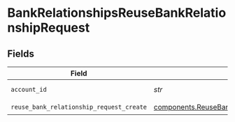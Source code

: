 # BankRelationshipsReuseBankRelationshipRequest


## Fields

| Field                                                                                                          | Type                                                                                                           | Required                                                                                                       | Description                                                                                                    | Example                                                                                                        |
| -------------------------------------------------------------------------------------------------------------- | -------------------------------------------------------------------------------------------------------------- | -------------------------------------------------------------------------------------------------------------- | -------------------------------------------------------------------------------------------------------------- | -------------------------------------------------------------------------------------------------------------- |
| `account_id`                                                                                                   | *str*                                                                                                          | :heavy_check_mark:                                                                                             | The account id.                                                                                                | 01H8FB90ZRRFWXB4XC2JPJ1D4Z                                                                                     |
| `reuse_bank_relationship_request_create`                                                                       | [components.ReuseBankRelationshipRequestCreate](../../models/components/reusebankrelationshiprequestcreate.md) | :heavy_check_mark:                                                                                             | N/A                                                                                                            |                                                                                                                |